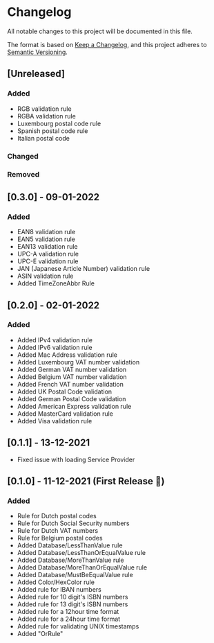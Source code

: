 # Changelog
All notable changes to this project will be documented in this file.

The format is based on [Keep a Changelog](https://keepachangelog.com/en/1.0.0/),
and this project adheres to [Semantic Versioning](https://semver.org/spec/v2.0.0.html).

## [Unreleased]

### Added
- RGB validation rule
- RGBA validation rule
- Luxembourg postal code rule
- Spanish postal code rule
- Italian postal code

### Changed

### Removed


## [0.3.0] - 09-01-2022

### Added

- EAN8 validation rule
- EAN5 validation rule
- EAN13 validation rule
- UPC-A validation rule
- UPC-E validation rule
- JAN (Japanese Article Number) validation rule
- ASIN validation rule
- Added TimeZoneAbbr Rule


## [0.2.0] - 02-01-2022

### Added

- Added IPv4 validation rule
- Added IPv6 validation rule
- Added Mac Address validation rule
- Added Luxembourg VAT number validation
- Added German VAT number validation
- Added Belgium VAT number validation
- Added French VAT number validation
- Added UK Postal Code validation
- Added German Postal Code validation
- Added American Express validation rule
- Added MasterCard validation rule
- Added Visa validation rule


## [0.1.1] - 13-12-2021

- Fixed issue with loading Service Provider

## [0.1.0] - 11-12-2021 (First Release 🥳)

### Added

- Rule for Dutch postal codes
- Rule for Dutch Social Security numbers
- Rule for Dutch VAT numbers
- Rule for Belgium postal codes
- Added Database/LessThanValue rule
- Added Database/LessThanOrEqualValue rule
- Added Database/MoreThanValue rule
- Added Database/MoreThanOrEqualValue rule 
- Added Database/MustBeEqualValue rule
- Added Color/HexColor rule
- Added rule for IBAN numbers
- Added rule for 10 digit's ISBN numbers
- Added rule for 13 digit's ISBN numbers
- Added rule for a 12hour time format
- Added rule for a 24hour time format
- Added rule for validating UNIX timestamps
- Added "OrRule"
